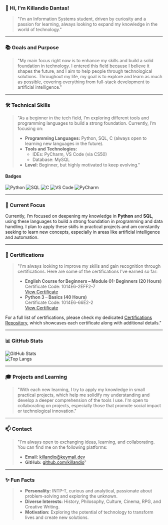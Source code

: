 ### 👋 Hi, I'm Killandio Dantas!

> "I’m an Information Systems student, driven by curiosity and a passion for learning, always looking to expand my knowledge in the world of technology."

---

### 📚 Goals and Purpose

> "My main focus right now is to enhance my skills and build a solid foundation in technology. I entered this field because I believe it shapes the future, and I aim to help people through technological solutions. Throughout my life, my goal is to explore and learn as much as possible, covering everything from full-stack development to artificial intelligence."

---

### 🛠️ Technical Skills

> "As a beginner in the tech field, I’m exploring different tools and programming languages to build a strong foundation. Currently, I’m focusing on:
> - **Programming Languages:** Python, SQL, C (always open to learning new languages in the future).
> - **Tools and Technologies:**  
>   - IDEs: PyCharm, VS Code (via CS50)  
>   - Database: MySQL  
> - **Level:** Beginner, but highly motivated to keep evolving."

#### **Badges**
![Python](https://img.shields.io/badge/Python-3776AB?style=for-the-badge&logo=python&logoColor=white)
![SQL](https://img.shields.io/badge/SQL-4479A1?style=for-the-badge&logo=mysql&logoColor=white)
![C](https://img.shields.io/badge/C-00599C?style=for-the-badge&logo=c&logoColor=white)
![VS Code](https://img.shields.io/badge/VS%20Code-007ACC?style=for-the-badge&logo=visual-studio-code&logoColor=white)
![PyCharm](https://img.shields.io/badge/PyCharm-000000?style=for-the-badge&logo=pycharm&logoColor=white)

---

### 🎯 Current Focus

Currently, I’m focused on deepening my knowledge in **Python** and **SQL**, using these languages to build a strong foundation in programming and data handling. I plan to apply these skills in practical projects and am constantly seeking to learn new concepts, especially in areas like artificial intelligence and automation.

---

### 🏅 Certifications

> "I'm always looking to improve my skills and gain recognition through certifications. Here are some of the certifications I’ve earned so far:  
> - **English Course for Beginners – Module 01: Beginners (20 Hours)**  
>   Certificate Code: 1014E6-2EFF2-7  
>   [View Certificate](certificates/Killandio-Dantas-Curso-de-Ingles-para-Iniciantes-8211-Modulo-01-Beginners-8211-Gratis-e-Completo-20-HORAS-Certificado-Curso-em-Video.pdf)
> - **Python 3 – Basics (40 Hours)**  
>   Certificate Code: 1014E6-66E2-2  
>   [View Certificate](certificates/Killandio-Dantas-Python-3-8211-Mundo-1-40-Horas-Certificado-Curso-em-Video.pdf)

For a full list of certifications, please check my dedicated [Certifications Repository](https://github.com/killandio/certifications), which showcases each certificate along with additional details."

---

### 📊 GitHub Stats

![GitHub Stats](https://github-readme-stats.vercel.app/api?username=killandio&show_icons=true&theme=tokyonight)  
![Top Langs](https://github-readme-stats.vercel.app/api/top-langs/?username=killandio&layout=compact&theme=tokyonight)

---

### 🎓 Projects and Learning

> "With each new learning, I try to apply my knowledge in small practical projects, which help me solidify my understanding and develop a deeper comprehension of the tools I use. I'm open to collaborating on projects, especially those that promote social impact or technological innovation."

---

### 📫 Contact

> "I'm always open to exchanging ideas, learning, and collaborating. You can find me on the following platforms:  
> - **Email:** [killandio@keymail.dev](mailto:killandio@keymail.dev)  
> - **GitHub:** [github.com/killandio](https://github.com/killandio)"

---

### ✨ Fun Facts

> - **Personality:** INTP-T, curious and analytical, passionate about problem-solving and exploring the unknown.
> - **Diverse Interests:** History, Philosophy, Culture, Cinema, RPG, and Creative Writing.
> - **Motivation:** Exploring the potential of technology to transform lives and create new solutions.
